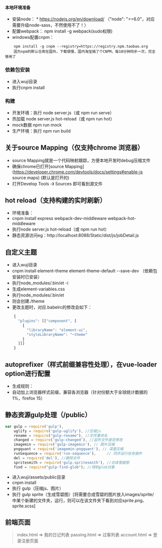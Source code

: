 
#### 本地环境准备

* 安装node： * https://nodejs.org/en/download/ （"node": ">=6.0"，对应需要升级node-sass，不然使用不了！）
* 配置webpack： npm install -g webpack(sudo权限)
* windows配置cnpm：

```
    npm install -g cnpm --registry=https://registry.npm.taobao.org
    因为npm的默认仓库在国外，下载很慢，国内淘宝搞了个CNPM，每10分钟同步一次，完全够用了
```

### 依赖包安装
* 进入wuji目录
* 执行cnpm install

### 构建
* 开发环境：执行 node server.js（或 npm run serve）
* 热加载 node server.js hot-reload（或 npm run hot）
* mock数据 npm run mock
* 生产环境：执行 npm run build

## 关于source Mapping（仅支持chrome 浏览器）
* source Mapping就是一个代码映射跟踪，方便本地开发时debug压缩文件
* 确保chrome已打开[source Mapping](https://developer.chrome.com/devtools/docs/settings#enable-js source maps) (默认是打开的)
* 打开Develop Tools -》 Sources 即可看到源文件

## hot reload（支持构建的实时刷新）
* 环境准备：
* cnpm install express webpack-dev-middleware webpack-hot-middleware
* 执行node server.js hot-reload（或 npm run hot）
* 静态资源访问eg：http://localhost:8088/Static/dist/js/jobDetail.js

## 自定义主题
* 进入wuji目录
* cnpm install element-theme element-theme-default --save-dev （依赖包安装时已安装）
* 执行node_modules/.bin/et -i
* 生成element-variables.css
* 执行node_modules/.bin/et
* 则会创建./theme
* 更改主题时，对应.babelrc的修改会如下：
```javascript
	{
	  "plugins": [["component", [
	    {
	      "libraryName": "element-ui",
	      "styleLibraryName": "~theme"
	    }
	  ]]]
	}
```

## autoprefixer（样式前缀兼容性处理），在vue-loader option进行配置
* 生成规则：
* 自动加上浏览器样式前缀，兼容各浏览器（针对份额大于全球统计数据的1%，firefox 15）

## 静态资源gulp处理（/public）
```javascript
var gulp = require('gulp'),
    uglify = require('gulp-uglify'), //压缩js
    rename = require("gulp-rename"), //文件重命名
    changed = require('gulp-changed'), //监听文件是否修改
    imagemin = require('gulp-imagemin'), // 图片压缩
    pngquant = require('imagemin-pngquant'), // 深度压缩
    runSequence = require('run-sequence'),     // 同步运行任务插件
    del = require('del'), //删除文件
    spritesmith = require('gulp.spritesmith'), //合成雪碧图
    find = require("gulp-find-glob"); //得到glob对象
```
* 进入wuji/assets/public目录
* cnpm install
* 执行 gulp（压缩js、图片）
* 执行 gulp sprite（生成雪碧图）[将需要合成雪碧的图片放入images/sprite/中某个新建的文件夹，运行，则可以在该文件夹下看到对应sprite.png、sprite.scss]

## 前端页面
> index.html  =>  我的日记列表
> passing.html  =>  过客列表
> account.html => 登录注册页面
